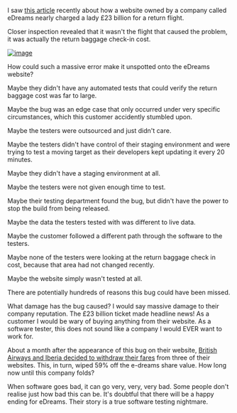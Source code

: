 I saw [this article](http://www.birminghammail.co.uk/news/midlands-news/23-billion-ticket-birmingham-airport-7836398) recently about how a website owned by a company called eDreams nearly charged a lady £23 billion for a return flight.




Closer inspection revealed that it wasn't the flight that caused the problem, it was actually the return baggage check-in cost.





[![image](http://2.bp.blogspot.com/-ofGkJ6733Hg/VGpvURjwzxI/AAAAAAAABQI/JCmpZo0c8X0/s400/air-ticket-main.jpg)](http://2.bp.blogspot.com/-ofGkJ6733Hg/VGpvURjwzxI/AAAAAAAABQI/JCmpZo0c8X0/s1600/air-ticket-main.jpg)





How could such a massive error make it unspotted onto the eDreams website? 


Maybe they didn't have any automated tests that could verify the return baggage cost was far to large. 

Maybe the bug was an edge case that only occurred under very specific circumstances, which this customer accidently stumbled upon. 

Maybe the testers were outsourced and just didn't care. 

Maybe the testers didn't have control of their staging environment and were trying to test a moving target as their developers kept updating it every 20 minutes. 

Maybe they didn't have a staging environment at all.

Maybe the testers were not given enough time to test. 

Maybe their testing department found the bug, but didn't have the power to stop the build from being released.

Maybe the data the testers tested with was different to live data.

Maybe the customer followed a different path through the software to the testers.

Maybe none of the testers were looking at the return baggage check in cost, because that area had not changed recently.

Maybe the website simply wasn't tested at all.


There are potentially hundreds of reasons this bug could have been missed.


What damage has the bug caused? I would say massive damage to their company reputation. The £23 billion ticket made headline news! As a customer I would be wary of buying anything from their website. As a software tester, this does not sound like a company I would EVER want to work for.


About a month after the appearance of this bug on their website, [British Airways and Iberia decided to withdraw their fares](http://www.reuters.com/article/2014/10/24/edreams-odigeo-suspension-idUSL6N0SJ47Z20141024) from three of their websites. This, in turn, wiped 59% off the e-dreams share value. How long now until this company folds?


When software goes bad, it can go very, very, very bad. Some people don't realise just how bad this can be. It's doubtful that there will be a happy ending for eDreams. Their story is a true software testing nightmare. 